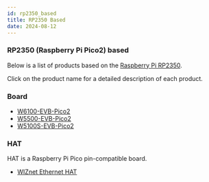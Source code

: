 ```yaml
---
id: rp2350_based
title: RP2350 Based
date: 2024-08-12
---
```


### RP2350 (Raspberry Pi Pico2) based

Below is a list of products based on the [Raspberry Pi RP2350](https://www.raspberrypi.com/documentation/microcontrollers/rp2040.html).

Click on the product name for a detailed description of each product.

### Board

* [W6100-EVB-Pico2](Product/Chip/Ethernet/W6100/W6100-EVB-Pico2.md)
* [W5500-EVB-Pico2](Product/Chip/Ethernet/W5500/w5500-evb-pico2.md)
* [W5100S-EVB-Pico2](Product/Chip/Ethernet/W5100S/w5100s-evb-pico2.md)

### HAT

HAT is a Raspberry Pi Pico pin-compatible board.

* [WIZnet Ethernet HAT](Product/Modules/Open-Source-Hardware/WIZnet-Ethernet-HAT.md)
